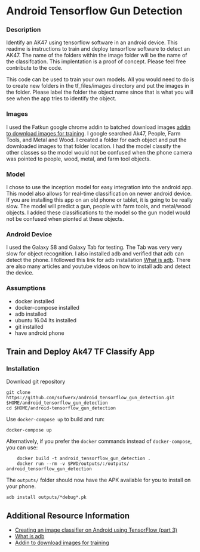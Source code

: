 # Android Tensorflow Gun Detection

### Description
Identify an AK47 using tensorflow software in an android device. This readme is  instructions to train and deploy tensorflow software to detect an AK47. The name of the folders within the image folder will be the name of the classifcation. This implentation is a proof of concept. Please feel free contribute to the code.

This code can be used to train your own models. All you would need to do is to create new folders in the tf_files/images directory and put the images in the folder. Please label the folder the object name since that is what you will see when the app tries to identify the object. 

### Images
I used the Fatkun google chrome addin to batched download images [addin to download images for training](https://www.pcsteps.com/5170-mass-download-images-chrome/). I google searched Ak47, People, Farm Tools, and Metal and Wood. I created a folder for each object and put the downloaded images to that folder location. I had the model classify the other classes so the model would not be confused when the phone camera was pointed to people, wood, metal, and farm tool objects. 

### Model
I chose to use the inception model for easy integration into the android app. This model also allows for real-time classification on newer android device. If you are installing this app on an old phone or tablet, it is going to be really slow. The model will predict  a gun, people with farm tools, and metal/wood objects. I added these classifications to the model so the gun model would not be confused when pionted at these objects.

### Android Device
I used the Galaxy S8 and Galaxy Tab for testing. The Tab was very very slow for object recognition. I also installed adb and verified that adb can detect the phone. I followed this link for adb installation [What is adb](https://developer.android.com/studio/command-line/adb.html#move). There are also many articles and youtube videos on how to install adb and detect the device.



### Assumptions
* docker installed
* docker-compose installed
* adb installed
* ubuntu 16.04 lts installed
* git installed
* have android phone


## Train and Deploy Ak47 TF Classify App
### Installation

Download git repository

```
git clone https://github.com/sofwerx/android_tensorflow_gun_detection.git $HOME/android_tensorflow_gun_detection
cd $HOME/android-tensorflow_gun_detection

```

Use `docker-compose up` to build and run:

```
docker-compose up
```

Alternatively, if you prefer the `docker` commands instead of `docker-compose`, you can use:

```
    docker build -t android_tensorflow_gun_detection .
    docker run --rm -v $PWD/outputs/:/outputs/ android_tensorflow_gun_detection
```

The `outputs/` folder should now have the APK available for you to install on your phone.

```
adb install outputs/*debug*.pk
```

## Additional Resource Information

* [Creating an image classifier on Android using TensorFlow (part 3)](https://medium.com/@daj/creating-an-image-classifier-on-android-using-tensorflow-part-3-215d61cb5fcd)
* [What is adb](https://developer.android.com/studio/command-line/adb.html#move)
* [Addin to download images for training](https://www.pcsteps.com/5170-mass-download-images-chrome/)

